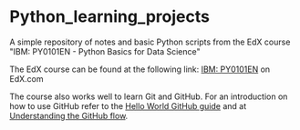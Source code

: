 # Python_learning_projects
A simple repository of notes and basic Python scripts from the EdX course "IBM: PY0101EN - Python Basics for Data Science"

The EdX course can be found at the following link: [IBM: PY0101EN](https://courses.edx.org/courses/course-v1:IBM+PY0101EN+1T2019/course/#block-v1:IBM+PY0101EN+1T2019+type@sequential+block@f1f769d2df4e4fedb5d4fa44e3dcfd21) on EdX.com

The course also works well to learn Git and GitHub. For an introduction on how to use GitHub refer to the [Hello World GitHub guide](https://guides.github.com/activities/hello-world/) and at [Understanding the GitHub flow](https://guides.github.com/introduction/flow/).
